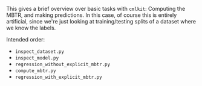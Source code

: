 This gives a brief overview over basic tasks with `cmlkit`: Computing the MBTR, and making predictions. In this case, of course this is entirely artificial, since we're just looking at training/testing splits of a dataset where we know the labels.

Intended order:
- `inspect_dataset.py`
- `inspect_model.py`
- `regression_without_explicit_mbtr.py`
- `compute_mbtr.py`
- `regression_with_explicit_mbtr.py`